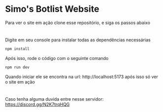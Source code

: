 # Simo's Botlist Website

Para ver o site em ação clone esse repositório, e siga os passos abaixo

#

Digite em seu console para instalar todas as dependências necessárias

```js
npm install
```

Após isso, rode o código com o seguinte comando

```js
npm run dev
```

Quando iniciar ele se encontra na url: http://localhost:5173 após isso só ver o site em ação

#

Caso tenha alguma duvida entre nesse servidor: https://discord.gg/N2K7trqHQG
